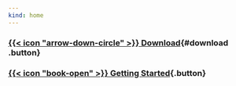 ```yaml
---
kind: home
---
```


### [{{< icon "arrow-down-circle" >}} Download](https://github.com/enterprise-contract/ec-cli/releases/tag/snapshot){#download .button}

### [{{< icon "book-open" >}} Getting Started](docs/user-guide/hitchhikers-guide.html){.button}
